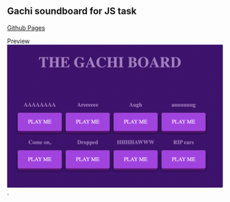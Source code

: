 ## Gachi soundboard for JS task

[Github Pages](https://link-url-here.org)

Preview
![Screenshot of webapp](/img/preview.png "Screenshot of webapp").

